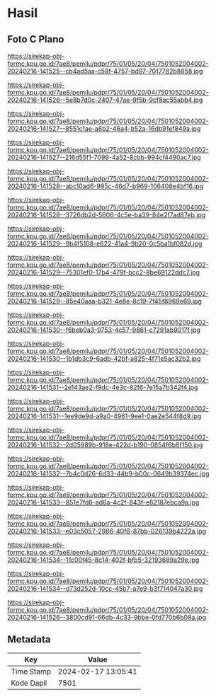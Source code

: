 # Hasil

## Foto C Plano

https://sirekap-obj-formc.kpu.go.id/7ae8/pemilu/pdpr/75/01/05/20/04/7501052004002-20240216-141525--cb4ad5aa-c58f-4757-bd97-7017782b8858.jpg

https://sirekap-obj-formc.kpu.go.id/7ae8/pemilu/pdpr/75/01/05/20/04/7501052004002-20240216-141526--5e8b7d0c-2407-47ae-9f5b-9cf8ac55abb4.jpg

https://sirekap-obj-formc.kpu.go.id/7ae8/pemilu/pdpr/75/01/05/20/04/7501052004002-20240216-141527--8551c1ae-a6b2-46a4-b52a-16db91ef849a.jpg

https://sirekap-obj-formc.kpu.go.id/7ae8/pemilu/pdpr/75/01/05/20/04/7501052004002-20240216-141527--216d55f1-7099-4a52-8cbb-994cf4490ac7.jpg

https://sirekap-obj-formc.kpu.go.id/7ae8/pemilu/pdpr/75/01/05/20/04/7501052004002-20240216-141528--abc10ad6-995c-46d7-b969-106408e4bf16.jpg

https://sirekap-obj-formc.kpu.go.id/7ae8/pemilu/pdpr/75/01/05/20/04/7501052004002-20240216-141528--3726db2d-5606-4c5e-ba39-84e2f7ad87eb.jpg

https://sirekap-obj-formc.kpu.go.id/7ae8/pemilu/pdpr/75/01/05/20/04/7501052004002-20240216-141529--9b4f5108-e622-41a4-9b20-0c5ba1bf082d.jpg

https://sirekap-obj-formc.kpu.go.id/7ae8/pemilu/pdpr/75/01/05/20/04/7501052004002-20240216-141529--75301ef0-17b4-479f-bcc2-8be69122ddc7.jpg

https://sirekap-obj-formc.kpu.go.id/7ae8/pemilu/pdpr/75/01/05/20/04/7501052004002-20240216-141529--85e40aaa-b321-4e8e-8c19-7f45f8969e69.jpg

https://sirekap-obj-formc.kpu.go.id/7ae8/pemilu/pdpr/75/01/05/20/04/7501052004002-20240216-141530--f6beb0a3-9753-4c57-9861-c7291ab9017f.jpg

https://sirekap-obj-formc.kpu.go.id/7ae8/pemilu/pdpr/75/01/05/20/04/7501052004002-20240216-141530--1b1db3c9-6adb-42bf-a825-4f71e5ac32b2.jpg

https://sirekap-obj-formc.kpu.go.id/7ae8/pemilu/pdpr/75/01/05/20/04/7501052004002-20240216-141531--2e143ae2-f9dc-4e3c-82f6-7e15a7b342f4.jpg

https://sirekap-obj-formc.kpu.go.id/7ae8/pemilu/pdpr/75/01/05/20/04/7501052004002-20240216-141531--1ee9de9d-a9a0-4961-9ee1-0ae2e544f8d9.jpg

https://sirekap-obj-formc.kpu.go.id/7ae8/pemilu/pdpr/75/01/05/20/04/7501052004002-20240216-141532--2d05989b-918e-422d-b190-0854f6b6f150.jpg

https://sirekap-obj-formc.kpu.go.id/7ae8/pemilu/pdpr/75/01/05/20/04/7501052004002-20240216-141532--7b4c0d26-6d33-44b9-b00c-0649b39374ec.jpg

https://sirekap-obj-formc.kpu.go.id/7ae8/pemilu/pdpr/75/01/05/20/04/7501052004002-20240216-141533--851e7fd6-ad6a-4c2f-843f-e62187ebca9a.jpg

https://sirekap-obj-formc.kpu.go.id/7ae8/pemilu/pdpr/75/01/05/20/04/7501052004002-20240216-141533--e03c5057-2986-40f8-87bb-026139b4222a.jpg

https://sirekap-obj-formc.kpu.go.id/7ae8/pemilu/pdpr/75/01/05/20/04/7501052004002-20240216-141534--11c00f45-8c14-402f-bfb5-32193689a29e.jpg

https://sirekap-obj-formc.kpu.go.id/7ae8/pemilu/pdpr/75/01/05/20/04/7501052004002-20240216-141534--d73d252d-10cc-45b7-a7e9-b3f714047a30.jpg

https://sirekap-obj-formc.kpu.go.id/7ae8/pemilu/pdpr/75/01/05/20/04/7501052004002-20240216-141526--3800cd91-66db-4c33-9bbe-0fd770b6b08a.jpg


## Metadata

| Key        | Value               |
| ---------- | ------------------- |
| Time Stamp | 2024-02-17 13:05:41 |
| Kode Dapil | 7501                |



